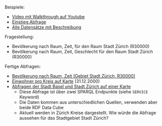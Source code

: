 
Beispiele:

* [Video mit Walkthrough auf Youtube](https://youtu.be/IUyzwwwIJSk)
* [Einstieg Abfrage](https://goo.gl/R6wfyo)
* [Alle Datensätze mit Beschreibung](https://goo.gl/eyAZcq)


Fragestellung:

* Bevölkerung nach Raum, Zeit, für den Raum Stadt Zürich (R30000)
* Bevölkerung nach Raum, Zeit, Geschlecht für den Raum Stadt Zürich (R30000)



Fertige Abfragen:

* [Bevölkerung nach Raum, Zeit (Gebiet Stadt Zürich, R30000)](https://goo.gl/vvvbqh)
* [Einwohner pro Kreis auf Karte](https://goo.gl/wzVWQW) (31.12.2000)
* [Abfragen der Stadt Basel und Stadt Zürich auf einer Karte](https://goo.gl/Jq5jCN)
  - Diese Abfrage ist über zwei SPARQL Endpunkte (siehe `SERVICE` Keyword)
  - Die Daten kommen aus unterschiedlichen Quellen, verwenden aber beide RDF Data Cube
  - Aktuell werden in Zürich Kreise dargestellt. Wie würde die Abfrage aussehen für das Stadtgebiet Stadt Zürich?